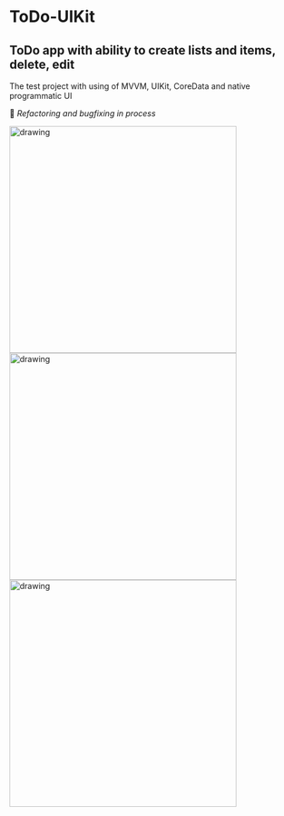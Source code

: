# ToDo-UIKit
## ToDo app with ability to create lists and items, delete, edit

The test project with using of MVVM, UIKit, CoreData and native programmatic UI

:hammer: _Refactoring and bugfixing in process_

<img src="https://user-images.githubusercontent.com/37950576/202877423-2abb3cb3-d9ad-494b-8f57-656844527716.png" alt="drawing" width="400"/> <img src="https://user-images.githubusercontent.com/37950576/202877443-2b013d12-28e7-44fd-9d1e-ba0a0fa2fedd.png" alt="drawing" width="400"/> <img src="https://user-images.githubusercontent.com/37950576/202877457-b964f56f-791e-480c-8777-df6f20f6d11b.png" alt="drawing" width="400"/>

